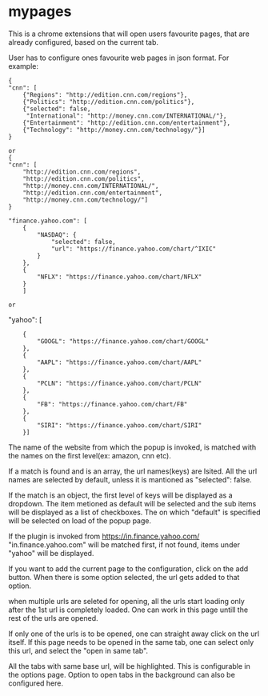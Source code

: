 # mypages
This is a chrome extensions that will open users favourite pages, that are already configured, 
based on the current tab.

User has to configure ones favourite web pages in json format.
For example:


	{
	"cnn": [
		{"Regions": "http://edition.cnn.com/regions"},
		{"Politics": "http://edition.cnn.com/politics"},
		{"selected": false,
		 "International": "http://money.cnn.com/INTERNATIONAL/"},
		{"Entertainment": "http://edition.cnn.com/entertainment"},
		{"Technology": "http://money.cnn.com/technology/"}]
	}
	
	or
	{
	"cnn": [
		"http://edition.cnn.com/regions",
		"http://edition.cnn.com/politics",
		"http://money.cnn.com/INTERNATIONAL/",
		"http://edition.cnn.com/entertainment",
		"http://money.cnn.com/technology/"]
	}
	
	"finance.yahoo.com": [
		{
			"NASDAQ": {
				"selected": false,
				"url": "https://finance.yahoo.com/chart/^IXIC"
			}
		},
		{
			"NFLX": "https://finance.yahoo.com/chart/NFLX"
		}
		]
		
	or
"yahoo": [
		
		{
			"GOOGL": "https://finance.yahoo.com/chart/GOOGL"
		},
		{
			"AAPL": "https://finance.yahoo.com/chart/AAPL"
		},
		{
			"PCLN": "https://finance.yahoo.com/chart/PCLN"
		},
		{
			"FB": "https://finance.yahoo.com/chart/FB"
		},
		{
			"SIRI": "https://finance.yahoo.com/chart/SIRI"
		}]
		
The name of the website from which the popup is invoked, is matched with the names on the 
first level(ex: amazon, cnn etc).

If a match is found and is an array, the url names(keys) are lsited.
All the url names are selected by default, unless it is mantioned as "selected": false.

If the match is an object, the first level of keys will be displayed as a dropdown.
The item metioned as default will be selected and the sub items will be displayed as a list of checkboxes.
The on which "default" is specified will be selected on load of the popup page.

If the plugin is invoked from https://in.finance.yahoo.com/
"in.finance.yahoo.com" will be matched first, if not found, items under "yahoo" will be displayed.

If you want to add the current page to the configuration, click on the add button.
When there is some option selected, the url gets added to that option.

when multiple urls are seleted for opening, all the urls start loading only after the 1st url 
is completely loaded. One can work in this page untill the rest of the urls are opened.

If only one of the urls is to be opened, one can straight away click on the url itself.
If this page needs to be opened in the same tab, one can select only this url, and select the "open in same tab".

All the tabs with same base url, will be highlighted. This is configurable in the options page.
Option to open tabs in the background can also be configured here.














